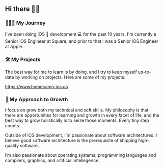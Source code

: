 ## Hi there 👋✨

### 🧑🏻‍💻 My Journey

I've been doing iOS 📱 development 💻 for the past 10 years.
I'm currently a Senior iOS Engineer at Square,
and prior to that I was a Senior iOS Engineer at Apple.

### 🛠️ My Projects

The best way for me to learn is by doing, and I try to keep myself up-to-date
by working on projects. Here are some of my projects:

https://www.homecamp-ios.ca

### 🌱 My Approach to Growth

I focus on grow both my technical and soft skills. My philosophy is that
there are opportunities for learning and growth in every facet of life,
and the best way to grow holistically is to seize those moments.
Every tiny step counts.

Outside of iOS development, I’m passionate about software architectures.
I believe good software architecture is the prerequisite of shipping
high-quality software.

I’m also passionate about operating systems, programming languages
and compilers, graphics, and artificial intellegence.
